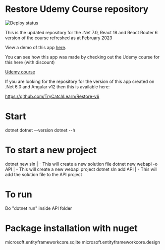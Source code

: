 # Restore Udemy Course repository

![Deploy status](https://github.com/trycatchlearn/Restore/actions/workflows/docker-push.yml/badge.svg)

This is the updated repository for the .Net 7.0, React 18 and React Router 6 version of the course refreshed as at February 2023

View a demo of this app [here](https://restore.fly.dev).

You can see how this app was made by checking out the Udemy course for this here (with discount)

[Udemy course](https://www.udemy.com/course/learn-to-build-an-e-commerce-store-with-dotnet-react-redux/?couponCode=GITHUBRESTORE)

If you are looking for the repository for the version of this app created on .Net 6.0 and Angular v12 then this is available here:

https://github.com/TryCatchLearn/Restore-v6

# Start

<!-- Abraham's Note Starts here -->

dotnet
dotnet --version
dotnet --h

# To start a new project

dotnet new sln | - This will create a new solution file
dotnet new webapi -o API | - This will create a new webapi project
dotnet sln add API | - This will add the solution file to the API project

# To run

Do "dotnet run" inside API folder

# Package installation with nuget

microsoft.entityframeworkcore.sqlite
microsoft.entityframeworkcore.design
